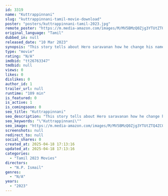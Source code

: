 ```yaml
---
id: 3319
name: "Kuttrappinnani"
slug: "kuttrappinnani-tamil-movie-download"
poster: "posters/kuttrappinnani-tamil-2023.jpg"
remote_poster: "https://m.media-amazon.com/images/M/MV5BMzQ0Zjg3YTUtZTQ4ZC00OTg3LTllYTktZGQ5N2Q4MmViNGQyXkEyXkFqcGdeQXVyMTA4MzQ4NzMw._V1_SX300.jpg"
original_language: "Tamil"
dubbed_in: null
released_date: "10 Mar 2023"
synopsis: "This story tells about Hero saravanan how he change his name as susai and how he murder Selvi , Nandhini ad Aandisamy , how he got aressted by Sentamilian"
type: "movie"
rating: "N/A"
imdbid: "tt26763347"
tmdbid: null
views: 0
likes: 0
dislikes: 0
author_id: 1
trailer_url: null
runtime: "109 min"
is_featured: 0
is_active: 1
is_comingsoon: 0
seo_title: "Kuttrappinnani"
seo_description: "This story tells about Hero saravanan how he change his name as susai and how he murder Selvi , Nandhini ad Aandisamy , how he got aressted by Sentamilian"
seo_keywords: "\"Kuttrappinnani\""
seo_image: "https://m.media-amazon.com/images/M/MV5BMzQ0Zjg3YTUtZTQ4ZC00OTg3LTllYTktZGQ5N2Q4MmViNGQyXkEyXkFqcGdeQXVyMTA4MzQ4NzMw._V1_SX300.jpg"
screenshots: null
redirect_to: null
social_shares: 0
created_at: 2025-04-18 17:13:16
updated_at: 2025-04-18 17:13:16
categories:
  - "Tamil 2023 Movies"
directors:
  - "N.P. Ismail"
genres:
  - "N/A"
years:
  - "2023"
---
```

